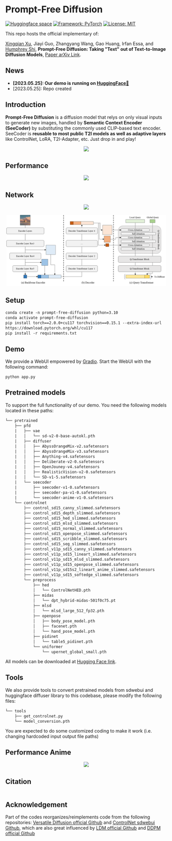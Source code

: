 # Prompt-Free Diffusion

[![Huggingface space](https://img.shields.io/badge/🤗-Huggingface%20Space-cyan.svg)](https://huggingface.co/spaces/shi-labs/Prompt-Free-Diffusion)
[![Framework: PyTorch](https://img.shields.io/badge/Framework-PyTorch-orange.svg)](https://pytorch.org/)
[![License: MIT](https://img.shields.io/badge/License-MIT-yellow.svg)](https://opensource.org/licenses/MIT)

This repo hosts the official implementary of:

[Xingqian Xu](https://ifp-uiuc.github.io/), Jiayi Guo, Zhangyang Wang, Gao Huang, Irfan Essa, and [Humphrey Shi](https://www.humphreyshi.com/home), **Prompt-Free Diffusion: Taking "Text" out of Text-to-Image Diffusion Models**, [Paper arXiv Link](https://arxiv.org/abs/2305.16223).

## News

- **[2023.05.25]: Our demo is running on [HuggingFace🤗](https://huggingface.co/spaces/shi-labs/Prompt-Free-Diffusion)**
- [2023.05.25]: Repo created

## Introduction

**Prompt-Free Diffusion** is a diffusion model that relys on only visual inputs to generate new images, handled by **Semantic Context Encoder (SeeCoder)** by substituting the commonly used CLIP-based text encoder. SeeCoder is **reusable to most public T2I models as well as adaptive layers** like ControlNet, LoRA, T2I-Adapter, etc. Just drop in and play!

<p align="center">
  <img src="assets/figures/reusability.png" width="90%">
</p>

## Performance

<p align="center">
  <img src="assets/figures/qualitative_show.png" width="99%">
</p>

## Network

<p align="center">
  <img src="assets/figures/prompt_free_diffusion.png" width="60%">
</p>

<p align="center">
  <img src="assets/figures/seecoder.png" width="99%">
</p>

## Setup

```
conda create -n prompt-free-diffusion python=3.10
conda activate prompt-free-diffusion
pip install torch==2.0.0+cu117 torchvision==0.15.1 --extra-index-url https://download.pytorch.org/whl/cu117
pip install -r requirements.txt
```

## Demo

We provide a WebUI empowered by [Gradio](https://github.com/gradio-app/gradio). Start the WebUI with the following command:

```
python app.py
```

## Pretrained models

To support the full functionality of our demo. You need the following models located in these paths:

```
└── pretrained
    ├── pfd
    |   ├── vae
    |   │   └── sd-v2-0-base-autokl.pth
    |   ├── diffuser
    |   │   ├── AbyssOrangeMix-v2.safetensors
    |   │   ├── AbyssOrangeMix-v3.safetensors
    |   │   ├── Anything-v4.safetensors
    |   │   ├── Deliberate-v2-0.safetensors
    |   │   ├── OpenJouney-v4.safetensors
    |   │   ├── RealisticVision-v2-0.safetensors
    |   │   └── SD-v1-5.safetensors
    |   └── seecoder
    |       ├── seecoder-v1-0.safetensors
    |       ├── seecoder-pa-v1-0.safetensors
    |       └── seecoder-anime-v1-0.safetensors
    └── controlnet
        ├── control_sd15_canny_slimmed.safetensors
        ├── control_sd15_depth_slimmed.safetensors
        ├── control_sd15_hed_slimmed.safetensors
        ├── control_sd15_mlsd_slimmed.safetensors
        ├── control_sd15_normal_slimmed.safetensors
        ├── control_sd15_openpose_slimmed.safetensors
        ├── control_sd15_scribble_slimmed.safetensors
        ├── control_sd15_seg_slimmed.safetensors
        ├── control_v11p_sd15_canny_slimmed.safetensors
        ├── control_v11p_sd15_lineart_slimmed.safetensors
        ├── control_v11p_sd15_mlsd_slimmed.safetensors
        ├── control_v11p_sd15_openpose_slimmed.safetensors
        ├── control_v11p_sd15s2_lineart_anime_slimmed.safetensors
        ├── control_v11p_sd15_softedge_slimmed.safetensors
        └── preprocess
            ├── hed
            │   └── ControlNetHED.pth
            ├── midas
            │   └── dpt_hybrid-midas-501f0c75.pt
            ├── mlsd
            │   └── mlsd_large_512_fp32.pth
            ├── openpose
            │   ├── body_pose_model.pth
            │   ├── facenet.pth
            │   └── hand_pose_model.pth
            ├── pidinet
            │   └── table5_pidinet.pth
            └── uniformer
                └── upernet_global_small.pth
```

All models can be downloaded at [Hugging Face link](https://huggingface.co/shi-labs/prompt-free-diffusion).

## Tools

We also provide tools to convert pretrained models from sdwebui and huggingface diffuser library to this codebase, please modify the following files:

```
└── tools
    ├── get_controlnet.py
    └── model_conversion.pth
```

You are expected to do some customized coding to make it work (i.e. changing hardcoded input output file paths)

## Performance Anime

<p align="center">
  <img src="assets/figures/anime.png" width="70%">
</p>

## Citation

```
```

## Acknowledgement

Part of the codes reorganizes/reimplements code from the following repositories: [Versatile Diffusion official Github](https://github.com/SHI-Labs/Versatile-Diffusion) and [ControlNet sdwebui Github](https://github.com/Mikubill/sd-webui-controlnet), which are also great influenced by [LDM official Github](https://github.com/CompVis/latent-diffusion) and [DDPM official Github](https://github.com/lucidrains/denoising-diffusion-pytorch)
